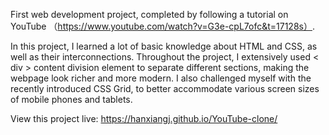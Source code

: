 First web development project, completed by following a tutorial on YouTube （https://www.youtube.com/watch?v=G3e-cpL7ofc&t=17128s）. 

In this project, I learned a lot of basic knowledge about HTML and CSS, as well as their interconnections. 
Throughout the project, I extensively used < div > content division element to separate different sections, making the webpage look richer and more modern. 
I also challenged myself with the recently introduced CSS Grid, to better accommodate various screen sizes of mobile phones and tablets.

View this project live: https://hanxiangj.github.io/YouTube-clone/

